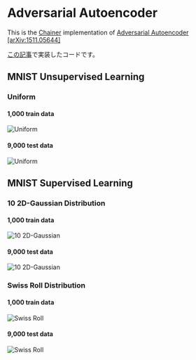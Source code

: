 # Adversarial Autoencoder

This is the [Chainer](http://chainer.org/) implementation of [Adversarial Autoencoder [arXiv:1511.05644]](http://arxiv.org/pdf/1511.05644v1.pdf)

[この記事](http://musyoku.github.io/2016/02/22/adversarial-autoencoder/)で実装したコードです。

## MNIST Unsupervised Learning

### Uniform

#### 1,000 train data

![Uniform](https://github.com/musyoku/adversarial-autoencoder/blob/master/example/uniform_train_labeled_z.png?raw=true)

#### 9,000 test data

![Uniform](https://github.com/musyoku/adversarial-autoencoder/blob/master/example/uniform_test_labeled_z.png?raw=true)

## MNIST Supervised Learning

### 10 2D-Gaussian Distribution

#### 1,000 train data 

![10 2D-Gaussian](https://github.com/musyoku/adversarial-autoencoder/blob/master/example/10_2d-gaussian_train_labeled_z.png?raw=true)

#### 9,000 test data

![10 2D-Gaussian](https://github.com/musyoku/adversarial-autoencoder/blob/master/example/10_2d-gaussian_test_labeled_z.png?raw=true)

### Swiss Roll Distribution

#### 1,000 train data

![Swiss Roll](https://github.com/musyoku/adversarial-autoencoder/blob/master/example/swiss_roll_train_labeled_z.png?raw=true)

#### 9,000 test data

![Swiss Roll](https://github.com/musyoku/adversarial-autoencoder/blob/master/example/swiss_roll_test_labeled_z.png?raw=true)
